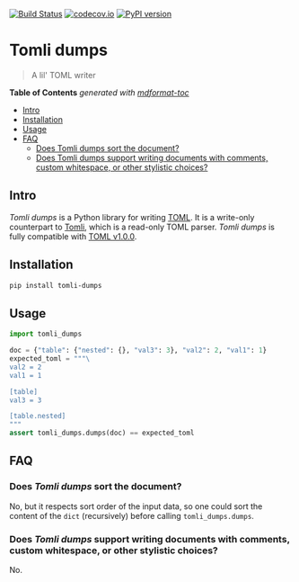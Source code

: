 [![Build Status](https://github.com/hukkin/tomli-dumps/workflows/Tests/badge.svg?branch=master)](https://github.com/hukkin/tomli-dumps/actions?query=workflow%3ATests+branch%3Amaster+event%3Apush)
[![codecov.io](https://codecov.io/gh/hukkin/tomli-dumps/branch/master/graph/badge.svg)](https://codecov.io/gh/hukkin/tomli-dumps)
[![PyPI version](https://img.shields.io/pypi/v/tomli-dumps)](https://pypi.org/project/tomli-dumps)

# Tomli dumps

> A lil' TOML writer

**Table of Contents**  *generated with [mdformat-toc](https://github.com/hukkin/mdformat-toc)*

<!-- mdformat-toc start --slug=github --maxlevel=6 --minlevel=2 -->

- [Intro](#intro)
- [Installation](#installation)
- [Usage](#usage)
- [FAQ](#faq)
  - [Does Tomli dumps sort the document?](#does-tomli-dumps-sort-the-document)
  - [Does Tomli dumps support writing documents with comments, custom whitespace, or other stylistic choices?](#does-tomli-dumps-support-writing-documents-with-comments-custom-whitespace-or-other-stylistic-choices)

<!-- mdformat-toc end -->

## Intro<a name="intro"></a>

_Tomli dumps_ is a Python library for writing [TOML](https://toml.io).
It is a write-only counterpart to [Tomli](https://github.com/hukkin/tomli),
which is a read-only TOML parser.
_Tomli dumps_ is fully compatible with [TOML v1.0.0](https://toml.io/en/v1.0.0).

## Installation<a name="installation"></a>

```bash
pip install tomli-dumps
```

## Usage<a name="usage"></a>

```python
import tomli_dumps

doc = {"table": {"nested": {}, "val3": 3}, "val2": 2, "val1": 1}
expected_toml = """\
val2 = 2
val1 = 1

[table]
val3 = 3

[table.nested]
"""
assert tomli_dumps.dumps(doc) == expected_toml
```

## FAQ<a name="faq"></a>

### Does _Tomli dumps_ sort the document?<a name="does-tomli-dumps-sort-the-document"></a>

No, but it respects sort order of the input data,
so one could sort the content of the `dict` (recursively) before calling `tomli_dumps.dumps`.

### Does _Tomli dumps_ support writing documents with comments, custom whitespace, or other stylistic choices?<a name="does-tomli-dumps-support-writing-documents-with-comments-custom-whitespace-or-other-stylistic-choices"></a>

No.
